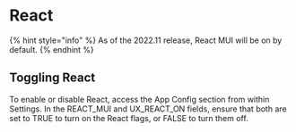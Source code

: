 # React

{% hint style="info" %}
As of the 2022.11 release, React MUI will be on by default.&#x20;
{% endhint %}

## Toggling React

To enable or disable React, access the App Config section from within Settings. In the REACT\_MUI and UX\_REACT\_ON fields, ensure that both are set to TRUE to turn on the React flags, or FALSE to turn them off.&#x20;
